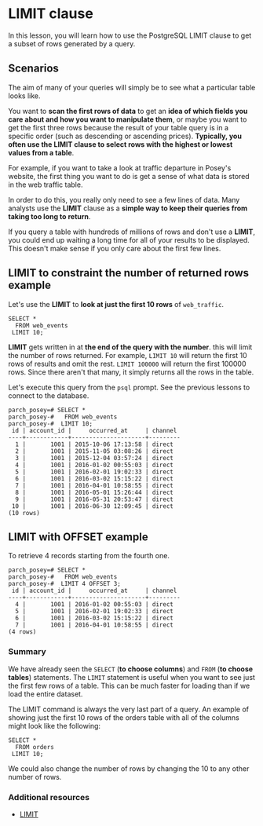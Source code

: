 # LIMIT clause

In this lesson, you will learn how to use the PostgreSQL LIMIT clause to get a subset of rows generated by a query.

## Scenarios

The aim of many of your queries will simply be to see what a particular table looks like.

You want to **scan the first rows of data** to get an **idea of which fields you care about and how you want to manipulate them**, or maybe you want to get the first three rows because the result of your table query is in a specific order (such as descending or ascending prices). **Typically, you often use the LIMIT clause to select rows with the highest or lowest values from a table**.

For example, if you want to take a look at traffic departure in Posey's website, the first thing you want to do is get a sense of what data is stored in the web traffic table.

In order to do this, you really only need to see a few lines of data. Many analysts use the **LIMIT** clause as a **simple way to keep their queries from taking too long to return**.

If you query a table with hundreds of millions of rows and don't use a **LIMIT**, you could end up waiting a long time for all of your results to be displayed. This doesn't make sense if you only care about the first few lines.

## LIMIT to constraint the number of returned rows example

Let's use the **LIMIT** to **look at just the first 10 rows** of `web_traffic`.

```console
SELECT *
  FROM web_events
 LIMIT 10;
```

**LIMIT** gets written in at **the end of the query with the number**. this will limit the number of rows returned. For example, `LIMIT 10` will return the first 10 rows of results and omit the rest. `LIMIT 100000` will return the first 100000 rows. Since there aren't that many, it simply returns all the rows in the table.

Let's execute this query from the `psql` prompt. See the previous lessons to connect to the database.

```console
parch_posey=# SELECT *
parch_posey-#   FROM web_events
parch_posey-#  LIMIT 10;
 id | account_id |     occurred_at     | channel
----+------------+---------------------+---------
  1 |       1001 | 2015-10-06 17:13:58 | direct
  2 |       1001 | 2015-11-05 03:08:26 | direct
  3 |       1001 | 2015-12-04 03:57:24 | direct
  4 |       1001 | 2016-01-02 00:55:03 | direct
  5 |       1001 | 2016-02-01 19:02:33 | direct
  6 |       1001 | 2016-03-02 15:15:22 | direct
  7 |       1001 | 2016-04-01 10:58:55 | direct
  8 |       1001 | 2016-05-01 15:26:44 | direct
  9 |       1001 | 2016-05-31 20:53:47 | direct
 10 |       1001 | 2016-06-30 12:09:45 | direct
(10 rows)
```

## LIMIT with OFFSET example

To retrieve 4 records starting from the fourth one.

```console
parch_posey=# SELECT *
parch_posey-#   FROM web_events
parch_posey-#  LIMIT 4 OFFSET 3;
 id | account_id |     occurred_at     | channel
----+------------+---------------------+---------
  4 |       1001 | 2016-01-02 00:55:03 | direct
  5 |       1001 | 2016-02-01 19:02:33 | direct
  6 |       1001 | 2016-03-02 15:15:22 | direct
  7 |       1001 | 2016-04-01 10:58:55 | direct
(4 rows)
```

### Summary

We have already seen the `SELECT` (**to choose columns**) and `FROM` (**to choose tables**) statements. The `LIMIT` statement is useful when you want to see just the first few rows of a table. This can be much faster for loading than if we load the entire dataset.

The LIMIT command is always the very last part of a query. An example of showing just the first 10 rows of the orders table with all of the columns might look like the following:

```console
SELECT *
  FROM orders
 LIMIT 10;
```

We could also change the number of rows by changing the 10 to any other number of rows.

### Additional resources

- [LIMIT](https://www.postgresqltutorial.com/postgresql-tutorial/postgresql-limit/)
